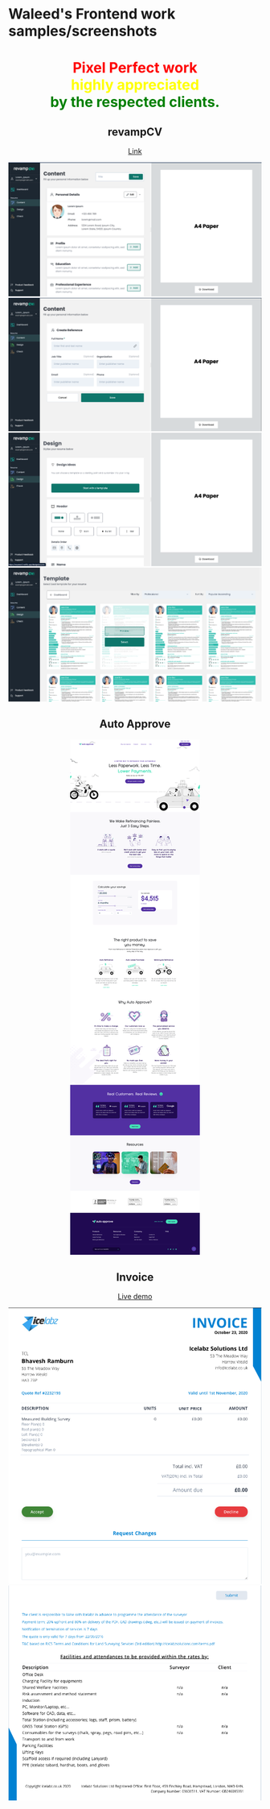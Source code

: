 # Waleed's Frontend work samples/screenshots
<did style="text-align: center">
  <h1 style="color: red">Pixel Perfect work <br> 
    <span style="color: yellow">highly appreciated</span> <br>  
    <span style="color: green">by the respected clients.</span>
  </h1>
 </div>

##  revampCV


[Link](https://resumev2.netlify.app/)

![](cv3.png)
![](cv2.png)
![](cv4.png)
![](cv1.png)


##  Auto Approve
![](auto-approve.png)


## Invoice

[Live demo](https://nuxt-tailwindcss.vercel.app/)

![](invoice.png)
![](invoice-2.png)
